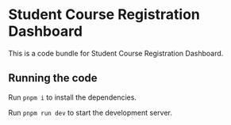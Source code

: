 
  # Student Course Registration Dashboard

  This is a code bundle for Student Course Registration Dashboard.

  ## Running the code

  Run `pnpm i` to install the dependencies.

  Run `pnpm run dev` to start the development server.
  
